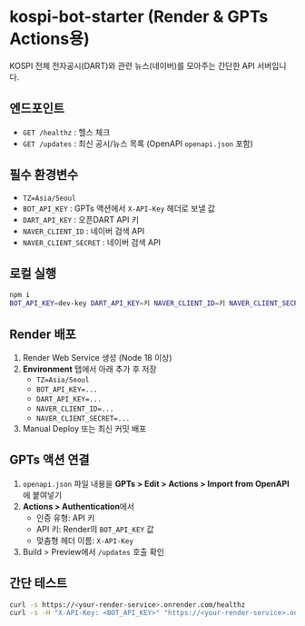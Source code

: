 # kospi-bot-starter (Render & GPTs Actions용)

KOSPI 전체 전자공시(DART)와 관련 뉴스(네이버)를 모아주는 간단한 API 서버입니다.

## 엔드포인트
- `GET /healthz` : 헬스 체크
- `GET /updates` : 최신 공시/뉴스 목록 (OpenAPI `openapi.json` 포함)

## 필수 환경변수
- `TZ=Asia/Seoul`
- `BOT_API_KEY` : GPTs 액션에서 `X-API-Key` 헤더로 보낼 값
- `DART_API_KEY` : 오픈DART API 키
- `NAVER_CLIENT_ID` : 네이버 검색 API
- `NAVER_CLIENT_SECRET` : 네이버 검색 API

## 로컬 실행
```bash
npm i
BOT_API_KEY=dev-key DART_API_KEY=키 NAVER_CLIENT_ID=키 NAVER_CLIENT_SECRET=키 TZ=Asia/Seoul npm start
```

## Render 배포
1. Render Web Service 생성 (Node 18 이상)
2. **Environment** 탭에서 아래 추가 후 저장
   - `TZ=Asia/Seoul`
   - `BOT_API_KEY=...`
   - `DART_API_KEY=...`
   - `NAVER_CLIENT_ID=...`
   - `NAVER_CLIENT_SECRET=...`
3. Manual Deploy 또는 최신 커밋 배포

## GPTs 액션 연결
1. `openapi.json` 파일 내용을 **GPTs > Edit > Actions > Import from OpenAPI**에 붙여넣기
2. **Actions > Authentication**에서
   - 인증 유형: API 키
   - API 키: Render의 `BOT_API_KEY` 값
   - 맞춤형 헤더 이름: `X-API-Key`
3. Build > Preview에서 `/updates` 호출 확인

## 간단 테스트
```bash
curl -s https://<your-render-service>.onrender.com/healthz
curl -s -H "X-API-Key: <BOT_API_KEY>" "https://<your-render-service>.onrender.com/updates?market=KOSPI&limit=50" | jq '.items | length, .[:3]'
```
